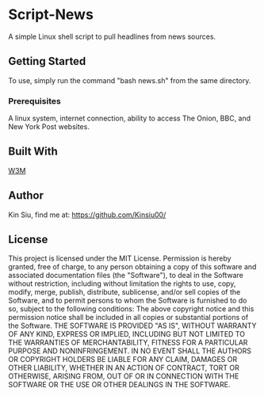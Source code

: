 # Script-News
A simple Linux shell script to pull headlines from news sources.

## Getting Started
To use, simply run the command "bash news.sh" from the same directory.

### Prerequisites
A linux system, internet connection, ability to access The Onion, BBC, and New York Post websites.
## Built With
[W3M](http://w3m.sourceforge.net/)
## Author
Kin Siu, find me at: https://github.com/Kinsiu00/
## License
This project is licensed under the MIT License.
Permission is hereby granted, free of charge, to any person obtaining a copy of this software and 
associated documentation files (the "Software"), to deal in the Software without restriction, 
including without limitation the rights to use, copy, modify, merge, publish, distribute, 
sublicense, and/or sell copies of the Software, and to permit persons to whom the Software is furnished to do so, 
subject to the following conditions:
The above copyright notice and this permission notice shall be included in all copies 
or substantial portions of the Software.
THE SOFTWARE IS PROVIDED "AS IS", WITHOUT WARRANTY OF ANY KIND, EXPRESS OR IMPLIED, 
INCLUDING BUT NOT LIMITED TO THE WARRANTIES OF MERCHANTABILITY, FITNESS FOR A PARTICULAR PURPOSE AND NONINFRINGEMENT. 
IN NO EVENT SHALL THE AUTHORS OR COPYRIGHT HOLDERS BE LIABLE FOR ANY CLAIM, DAMAGES OR OTHER LIABILITY, 
WHETHER IN AN ACTION OF CONTRACT, TORT OR OTHERWISE, ARISING FROM, OUT OF OR IN CONNECTION WITH THE SOFTWARE 
OR THE USE OR OTHER DEALINGS IN THE SOFTWARE.
